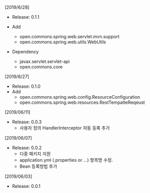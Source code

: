 [2019/6/28]
- Release: 0.1.1
- Add
	+ open.commons.spring.web.servlet.mvn.support
	+ open.commons.spring.web.utils.WebUtils
	
- Dependency
	+ javax.servlet.servlet-api
	+ open.commons.core

[2019/6/27]
- Release: 0.1.0
- Add
	+ open.commons.spring.web.config.ResourceConfiguration
	+ open.commons.spring.web.resources.RestTempalteReqeust

[2019/06/11]
- Release: 0.0.3
  + 사용자 정의 HandlerInterceptor 자동 등록 추가

[2019/06/07]
- Release: 0.0.2
  + 다중 패키지 지원
  + application.yml (.properties or ...) 항목명 수정.
  + Bean 등록방법 추가

[2019/06/03]
- Release: 0.0.1
